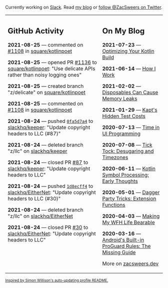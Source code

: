 Currently working on [Slack](https://slack.com/). Read [my blog](https://zacsweers.dev/) or [follow @ZacSweers on Twitter](https://twitter.com/ZacSweers).

<table><tr><td valign="top" width="60%">

## GitHub Activity
<!-- githubActivity starts -->
**2021-08-25** — commented on [#1108](https://github.com/square/kotlinpoet/issues/1108#issuecomment-905981484) in [square/kotlinpoet](https://api.github.com/repos/square/kotlinpoet)

**2021-08-25** — opened PR [#1136](https://api.github.com/repos/square/kotlinpoet/pulls/1136) to [square/kotlinpoet](https://api.github.com/repos/square/kotlinpoet): "Use delicate APIs rather than noisy logging ones"

**2021-08-25** — created branch "z/delicate" on [square/kotlinpoet](https://api.github.com/repos/square/kotlinpoet)

**2021-08-25** — commented on [#1108](https://github.com/square/kotlinpoet/issues/1108#issuecomment-905678860) in [square/kotlinpoet](https://api.github.com/repos/square/kotlinpoet)

**2021-08-24** — pushed [`0fa5d7a4`](https://github.com/slackhq/keeper/commit/0fa5d7a45db950dad363a6d8a4329250adc2d9c4) to [slackhq/keeper](https://api.github.com/repos/slackhq/keeper): "Update copyright headers to LLC (#87)"

**2021-08-24** — deleted branch "z/llc" on [slackhq/keeper](https://api.github.com/repos/slackhq/keeper)

**2021-08-24** — closed PR [#87](https://api.github.com/repos/slackhq/keeper/pulls/87) to [slackhq/keeper](https://api.github.com/repos/slackhq/keeper): "Update copyright headers to LLC"

**2021-08-24** — pushed [`1d8ecff4`](https://github.com/slackhq/EitherNet/commit/1d8ecff434da07e54474a86396ac5cbc64713b50) to [slackhq/EitherNet](https://api.github.com/repos/slackhq/EitherNet): "Update copyright headers to LLC (#30)"

**2021-08-24** — deleted branch "z/llc" on [slackhq/EitherNet](https://api.github.com/repos/slackhq/EitherNet)

**2021-08-24** — closed PR [#30](https://api.github.com/repos/slackhq/EitherNet/pulls/30) to [slackhq/EitherNet](https://api.github.com/repos/slackhq/EitherNet): "Update copyright headers to LLC"
<!-- githubActivity ends -->
</td><td valign="top" width="40%">

## On My Blog
<!-- blog starts -->
**2021-07-23** — [Optimizing Your Kotlin Build](https://www.zacsweers.dev/optimizing-your-kotlin-build/)

**2021-06-14** — [How I Work](https://www.zacsweers.dev/how-i-work/)

**2021-02-02** — [Disposables Can Cause Memory Leaks](https://www.zacsweers.dev/disposables-can-cause-memory-leaks/)

**2021-01-29** — [Kapt's Hidden Test Costs](https://www.zacsweers.dev/kapts-hidden-test-costs/)

**2020-07-13** — [Time in UI Programming](https://www.zacsweers.dev/time-in-ui/)

**2020-07-08** — [Tick Tock: Desugaring and Timezones](https://www.zacsweers.dev/ticktock-desugaring-timezones/)

**2020-06-11** — [Kotlin Symbol Processing: Early Thoughts](https://www.zacsweers.dev/kotlin-symbol-processor-early-thoughts/)

**2020-05-01** — [Dagger Party Tricks: Extension Functions](https://www.zacsweers.dev/dagger-party-tricks-extension-functions/)

**2020-04-03** — [Making My WFH Life Bearable](https://www.zacsweers.dev/making-wfh-life-bearable/)

**2020-03-16** — [Android's Built-in ProGuard Rules: The Missing Guide](https://www.zacsweers.dev/android-proguard-rules/)
<!-- blog ends -->
More on [zacsweers.dev](https://zacsweers.dev/)
</td></tr></table>

<sub><a href="https://simonwillison.net/2020/Jul/10/self-updating-profile-readme/">Inspired by Simon Willison's auto-updating profile README.</a></sub>